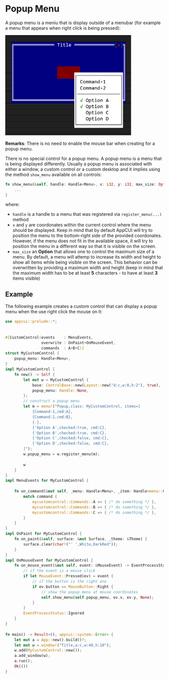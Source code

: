 # Popup Menu

A popup menu is a meniu that is display outside of a menubar (for example a menu that appears when right click is being pressed):

<img src="img/popup.png" width=400/>

**Remarks**: There is no need to enable the mouse bar when creating for a popup menu.

There is no special control for a popup menu. A popup menu is a menu that is being displayed differently. Usually a popup menu is associated with either a window, a custom control or a custom desktop and it implies using the method `show_menu` available on all controls:

```rs
fn show_menu(&self, handle: Handle<Menu>, x: i32, y: i32, max_size: Option<Size>) {
    ...
}
```
where:
* `handle` is a handle to a menu that was registered via `register_menu(...)` method
* `x` and `y` are coordonates within the current control where the menu should be displayed. Keep in mind that by default AppCUI will try to position the menu to the bottom-right side of the provided coordonates. However, if the menu does not fit in the available space, it will try to position the menu in a different way so that it is visible on the screen.
* `max_size` an **Option** that allows one to control the maximum size of a menu. By default, a menu will attemp to increase its width and height to show all items while being visible on the screen. This behavior can be overwritten by providing a maximum width and height (keep in mind that the maximum width has to be at least **5** characters - to have at least **3** items visible)

## Example

The following example creates a custom control that can display a popup menu when the use right click the mouse on it:

```rs
use appcui::prelude::*;


#[CustomControl(events    : MenuEvents, 
                overwrite : OnPaint+OnMouseEvent,
                commands  : A+B+C)]
struct MyCustomControl {
    popup_menu: Handle<Menu>,
}
impl MyCustomControl {
    fn new() -> Self {
        let mut w = MyCustomControl {
            base: ControlBase::new(Layout::new("d:c,w:8,h:2"), true),
            popup_menu: Handle::None,
        };
        // construct a popup menu
        let m = menu!("Popup,class: MyCustomControl, items=[
            {Command-1,cmd:A},
            {Command-2,cmd:B},
            {-},
            {'Option A',checked:true, cmd:C},
            {'Option B',checked:true, cmd:C},
            {'Option C',checked:false, cmd:C},
            {'Option D',checked:false, cmd:C},
        ]");
        w.popup_menu = w.register_menu(m);

        w
    }
}
impl MenuEvents for MyCustomControl {

    fn on_command(&mut self, _menu: Handle<Menu>, _item: Handle<menu::Command>, command: mycustomcontrol::Commands) {
        match command {
            mycustomcontrol::Commands::A => { /* do something */ },
            mycustomcontrol::Commands::B => { /* do something */ },
            mycustomcontrol::Commands::C => { /* do something */ },
        }
    }
}
impl OnPaint for MyCustomControl {
    fn on_paint(&self, surface: &mut Surface, _theme: &Theme) {
        surface.clear(char!("' ',White,DarkRed"));
    }
}
impl OnMouseEvent for MyCustomControl {
    fn on_mouse_event(&mut self, event: &MouseEvent) -> EventProcessStatus {
        // if the event is a mouse click
        if let MouseEvent::Pressed(ev) = event {
            // if the button is the right one
            if ev.button == MouseButton::Right {
                // show the popup menu at mouse coordinates
                self.show_menu(self.popup_menu, ev.x, ev.y, None);
            }
        }
        EventProcessStatus::Ignored
    }
}

fn main() -> Result<(), appcui::system::Error> {
    let mut a = App::new().build()?;
    let mut w = window!("Title,a:c,w:40,h:10");
    w.add(MyCustomControl::new());
    a.add_window(w);
    a.run();
    Ok(())
}
```